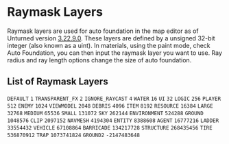 # Raymask Layers

Raymask layers are used for auto foundation in the map editor as of Unturned version [3.22.9.0](https://store.steampowered.com/news/app/304930/view/3212766758952510190 "3.22.9.0"). These layers are defined by a unsigned 32-bit integer (also known as a uint). In materials, using the paint mode, check Auto Foundation, you can then input the raymask layer you want to use. Ray radius and ray length options change the size of auto foundation.

## List of Raymask Layers


`DEFAULT` `1`
`TRANSPARENT_FX` `2`
`IGNORE_RAYCAST` `4`
`WATER` `16`
`UI` `32`
`LOGIC` `256`
`PLAYER` `512`
`ENEMY` `1024`
`VIEWMODEL` `2048`
`DEBRIS` `4096`
`ITEM` `8192`
`RESOURCE` `16384`
`LARGE` `32768`
`MEDIUM` `65536`
`SMALL` `131072`
`SKY` `262144`
`ENVIRONMENT` `524288`
`GROUND` `1048576`
`CLIP` `2097152`
`NAVMESH` `4194304`
`ENTITY` `8388608`
`AGENT` `16777216`
`LADDER` `33554432`
`VEHICLE` `67108864`
`BARRICADE` `134217728`
`STRUCTURE` `268435456`
`TIRE` `536870912`
`TRAP` `1073741824`
`GROUND2` `-2147483648`
